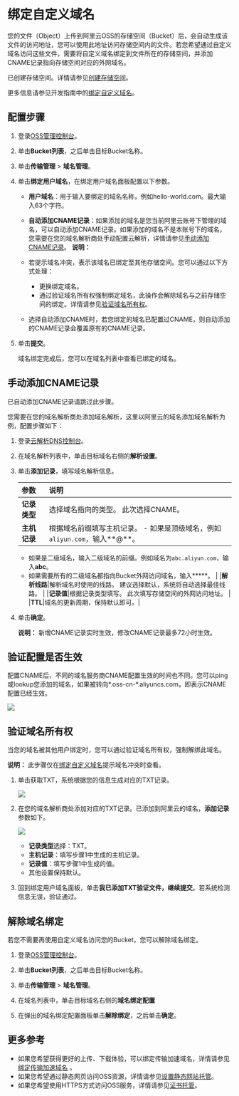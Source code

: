 # 绑定自定义域名

您的文件（Object）上传到阿里云OSS的存储空间（Bucket）后，会自动生成该文件的访问地址，您可以使用此地址访问存储空间内的文件。若您希望通过自定义域名访问这些文件，需要将自定义域名绑定到文件所在的存储空间，并添加CNAME记录指向存储空间对应的外网域名。

已创建存储空间。详情请参见[创建存储空间](/intl.zh-CN/控制台用户指南/存储空间管理/创建存储空间.md)。

更多信息请参见开发指南中的[绑定自定义域名](/intl.zh-CN/开发指南/存储空间（Bucket）/绑定自定义域名.md)。

## 配置步骤

1.  登录[OSS管理控制台](https://oss.console.aliyun.com/)。

2.  单击**Bucket列表**，之后单击目标Bucket名称。

3.  单击**传输管理** \> **域名管理**。

4.  单击**绑定用户域名**，在绑定用户域名面板配置以下参数。

    -   **用户域名**：用于输入要绑定的域名名称，例如hello-world.com。最大输入63个字符。
    -   **自动添加CNAME记录**：如果添加的域名是您当前阿里云账号下管理的域名，可以自动添加CNAME记录。如果添加的域名不是本账号下的域名，您需要在您的域名解析商处手动配置云解析，详情请参见[手动添加CNAME记录](#section_6e9_89r_0y2)。
    **说明：**

    -   若提示域名冲突，表示该域名已绑定至其他存储空间。您可以通过以下方式处理：
        -   更换绑定域名。
        -   通过验证域名所有权强制绑定域名，此操作会解除域名与之前存储空间的绑定。详情请参见[验证域名所有权](#section_n3e_bp4_l5n)。
    -   选择自动添加CNAME时，若您绑定的域名已配置过CNAME，则自动添加的CNAME记录会覆盖原有的CNAME记录。
5.  单击**提交**。

    域名绑定完成后，您可以在域名列表中查看已绑定的域名。


## 手动添加CNAME记录

已自动添加CNAME记录请跳过此步骤。

您需要在您的域名解析商处添加域名解析，这里以阿里云的域名添加域名解析为例，配置步骤如下：

1.  登录[云解析DNS控制台](https://dns.console.aliyun.com/#/dns/domainList)。

2.  在域名解析列表中，单击目标域名右侧的**解析设置**。

3.  单击**添加记录**，填写域名解析信息。

    |参数|说明|
    |:-|:-|
    |**记录类型**|选择域名指向的类型。 此次选择CNAME。 |
    |**主机记录**|根据域名前缀填写主机记录。     -   如果是顶级域名，例如`aliyun.com`，输入**@**。
    -   如果是二级域名，输入二级域名的前缀。例如域名为`abc.aliyun.com`，输入**abc**。
    -   如果需要所有的二级域名都指向Bucket外网访问域名，输入**\***。 |
    |**解析线路**|解析域名时使用的线路。 建议选择默认，系统将自动选择最佳线路。 |
    |**记录值**|根据记录类型填写。 此次填写存储空间的外网访问地址。 |
    |**TTL**|域名的更新周期，保持默认即可。|

4.  单击**确定**。

    **说明：** 新增CNAME记录实时生效，修改CNAME记录最多72小时生效。


## 验证配置是否生效

配置CNAME后，不同的域名服务商CNAME配置生效的时间也不同。您可以ping或lookup您添加的域名，如果被转向\*.oss-cn-\*.aliyuncs.com，即表示CNAME配置已经生效。

![](https://static-aliyun-doc.oss-accelerate.aliyuncs.com/assets/img/zh-CN/8394459951/p32019.png)

## 验证域名所有权

当您的域名被其他用户绑定时，您可以通过验证域名所有权，强制解绑此域名。

**说明：** 此步骤仅在[绑定自定义域名](#step_cxo_1cr_izy)提示域名冲突时查看。

1.  单击获取TXT，系统根据您的信息生成对应的TXT记录。

    ![](https://static-aliyun-doc.oss-accelerate.aliyuncs.com/assets/img/zh-CN/9394459951/p32020.png)

2.  在您的域名解析商处添加对应的TXT记录。已添加到阿里云的域名，**添加记录**参数如下。

    ![](https://static-aliyun-doc.oss-accelerate.aliyuncs.com/assets/img/zh-CN/9394459951/p32022.png)

    -   **记录类型**选择：TXT。
    -   **主机记录**：填写步骤1中生成的主机记录。
    -   **记录值**：填写步骤1中生成的值。
    -   其他设置保持默认。
3.  回到绑定用户域名面板，单击**我已添加TXT验证文件，继续提交**。若系统检测信息无误，验证通过。


## 解除域名绑定

若您不需要再使用自定义域名访问您的Bucket，您可以解除域名绑定。

1.  登录[OSS管理控制台](https://oss.console.aliyun.com/)。

2.  单击**Bucket列表**，之后单击目标Bucket名称。

3.  单击**传输管理** \> **域名管理**。

4.  在域名列表中，单击目标域名右侧的**域名绑定配置**

5.  在弹出的域名绑定配置面板单击**解除绑定**，之后单击**确定**。


## 更多参考

-   如果您希望获得更好的上传、下载体验，可以绑定传输加速域名，详情请参见[绑定传输加速域名](/intl.zh-CN/控制台用户指南/存储空间管理/管理域名/绑定传输加速域名.md) 。
-   如果您希望通过静态网页访问OSS资源，详情请参见[设置静态网站托管](/intl.zh-CN/控制台用户指南/存储空间管理/基础设置/设置静态网站托管.md)。
-   如果您希望使用HTTPS方式访问OSS服务，详情请参见[证书托管](/intl.zh-CN/控制台用户指南/存储空间管理/管理域名/证书托管.md)。

